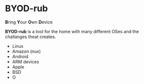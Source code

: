 BYOD-rub
=========

**B**ring **Y**our **O**wn **D**evice

**BYOD-rub** is a tool for the home with many different OSes and the challanges theat creates. 

+ Linux 
+ Amazon (nux)
+ Android
+ ARM devices
+ Apple
+ BSD 
+ O
